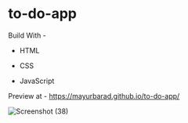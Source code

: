 # to-do-app

 Build With -
 
 * HTML
 
 * CSS
 
 * JavaScript
 
 Preview at - https://mayurbarad.github.io/to-do-app/

![Screenshot (38)](https://user-images.githubusercontent.com/96944858/197005744-76417755-ea5c-442f-aa35-8d49b1ad290a.png)
